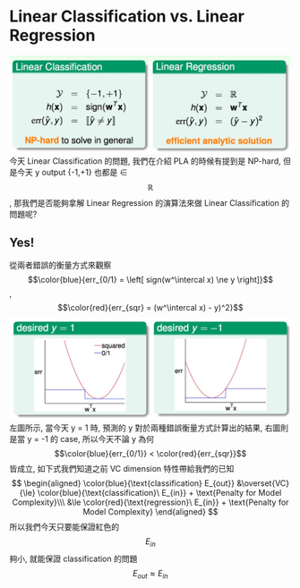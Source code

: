 # Linear Classification vs. Linear Regression
![](lc_compare_lr.jpg)
今天 Linear Classification 的問題, 我們在介紹 PLA 的時候有提到是 NP-hard, 但是今天 y output {-1,+1} 也都是 ∈ $$\mathbb{R}$$, 那我們是否能夠拿解 Linear Regression 的演算法來做 Linear Classification 的問題呢?

## Yes!
從兩者錯誤的衡量方式來觀察 $$\color{blue}{err_{0/1} = \left[ sign(w^\intercal x) \ne y \right]}$$ , $$\color{red}{err_{sqr} = (w^\intercal x) - y)^2}$$
![](error_measure_compare.jpg)
左圖所示, 當今天 y = 1 時, 預測的 y 對於兩種錯誤衡量方式計算出的結果, 右圖則是當 y = -1 的 case, 所以今天不論 y 為何 $$\color{blue}{err_{0/1}} < \color{red}{err_{sqr}}$$ 皆成立, 如下式我們知道之前 VC dimension 特性帶給我們的已知
$$
\begin{aligned}
\color{blue}{\text{classification} E_{out}} &\overset{VC}{\le} \color{blue}{\text{classification}\ E_{in}} + \text{Penalty for Model Complexity}\\\
&\le \color{red}{\text{regression}\ E_{in}} + \text{Penalty for Model Complexity}
\end{aligned}
$$
所以我們今天只要能保證紅色的 $$E_{in}$$ 夠小, 就能保證 classification 的問題 $$E_{out} \approx E_{in}$$